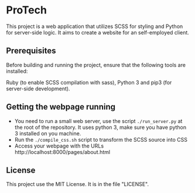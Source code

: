 # ProTech #
This project is a web application that utilizes SCSS for styling and Python for server-side logic.
It aims to create a website for an self-employed client. 

## Prerequisites #
Before building and running the project, ensure that the following tools are installed:

Ruby (to enable SCSS compilation with sass), Python 3 and pip3 (for server-side development).

## Getting the webpage running #

- You need to run a small web server, use the script `./run_server.py` at the root of the repository. It uses 
  python 3, make sure you have python 3 installed on you machine.
- Run the `./compile_css.sh` script to transform the SCSS source into CSS
- Access your webpage with the URLs http://localhost:8000/pages/about.html

## License #
This project use the MIT License. It is in the file "LICENSE". 
